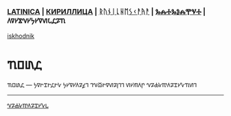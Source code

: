### [LATINICA](../Latn/Yazyik.md) | [КИРИЛЛИЦА](../Cyrl/Язык.md) | [ᚱᚢᚾᛁᚳᚺᛖᛊᚲᚨᚤᚨ](../Runr/ᚤᚨᛉᚤᛁᚲ.md) | [ⰃⰎⰀⰃⰑⰎⰉⰜⰀ](../Glag/Ⱑⰸⱏⰹⰽ.md) | 𐍓𐍠𐍔𐍮𐍝𐍔𐍟𐍔𐍠𐍜𐍡𐍚𐍐𐍴
[iskhodnik](./KNIGA/Yazyik.md)

#  𐍴𐍗𐍨𐍚 

𐍴𐍗𐍨𐍚 — 𐍟𐍠𐍞𐍢𐍞𐍚𐍞𐍛 𐍟𐍔𐍠𐍔𐍓𐍐𐍤𐍙 𐍙𐍝𐍫𐍞𐍠𐍜𐍐𐍭𐍙𐍙 𐍜𐍔𐍕𐍓𐍣 𐍝𐍐𐍑𐍛𐍳𐍓𐍐𐍢𐍔𐍛𐍴𐍜𐍙

___
[𐍝𐍐𐍑𐍛𐍳𐍓𐍐𐍢𐍔𐍛𐍰](𐍝𐍐𐍑𐍛𐍳𐍓𐍐𐍢𐍔𐍛𐍰.md)
